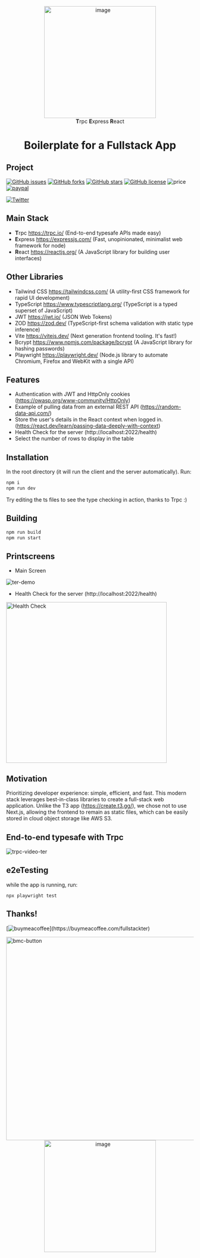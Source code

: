 <div align="center">
<img src="https://github.com/user-attachments/assets/cc3cc768-9ee4-4c9b-b108-4c0979acbee8" alt="image" width="300"/>
<br />
<strong>T</strong>rpc <strong>E</strong>xpress <strong>R</strong>eact

</div>

<h1 align="center"><strong>Boilerplate for a Fullstack App</strong></h1>

## Project

[![GitHub issues](https://img.shields.io/github/issues/alan345/naperg.svg)](https://github.com/alan345/ter/issues)
[![GitHub forks](https://img.shields.io/github/forks/alan345/naperg.svg)](https://github.com/alan345/ter/network)
[![GitHub stars](https://img.shields.io/github/stars/alan345/naperg.svg)](https://github.com/alan345/ter/stargazers)
[![GitHub license](https://img.shields.io/github/license/alan345/naperg.svg)](https://github.com/alan345/ter/blob/master/LICENSE)
![price](https://img.shields.io/badge/Price-Free-green.svg)
[![paypal](https://img.shields.io/badge/Donate-PayPal-green.svg)](https://www.paypal.com/cgi-bin/webscr?cmd=_s-xclick&hosted_button_id=CLPDWGN5UA4CU)

[![Twitter](https://img.shields.io/twitter/url/https/github.com/alan345/naperg.svg?style=social)](https://twitter.com/intent/tweet?text=Wow!:&url=https%3A%2F%2Fgithub.com%2Falan345%2Fter)

## Main Stack

- <strong>T</strong>rpc https://trpc.io/ (End-to-end typesafe APIs made easy)
- <strong>E</strong>xpress https://expressjs.com/ (Fast, unopinionated, minimalist web framework for node)
- <strong>R</strong>eact https://reactjs.org/ (A JavaScript library for building user interfaces)

## Other Libraries

- Tailwind CSS https://tailwindcss.com/ (A utility-first CSS framework for rapid UI development)
- TypeScript https://www.typescriptlang.org/ (TypeScript is a typed superset of JavaScript)
- JWT https://jwt.io/ (JSON Web Tokens)
- ZOD https://zod.dev/ (TypeScript-first schema validation with static type inference)
- Vite https://vitejs.dev/ (Next generation frontend tooling. It's fast!)
- Bcrypt https://www.npmjs.com/package/bcrypt (A JavaScript library for hashing passwords)
- Playwright https://playwright.dev/ (Node.js library to automate Chromium, Firefox and WebKit with a single API)

## Features

- Authentication with JWT and HttpOnly cookies (https://owasp.org/www-community/HttpOnly)
- Example of pulling data from an external REST API (https://random-data-api.com/)
- Store the user's details in the React context when logged in. (https://react.dev/learn/passing-data-deeply-with-context)
- Health Check for the server (http://localhost:2022/health)
- Select the number of rows to display in the table

## Installation

In the root directory (it will run the client and the server automatically). Run:

```bash
npm i
npm run dev
```

Try editing the ts files to see the type checking in action, thanks to Trpc :)

## Building

```bash
npm run build
npm run start
```

## Printscreens

- Main Screen

![ter-demo](https://github.com/user-attachments/assets/ca8a97d5-974e-4574-88d8-ef2c259bda11)

- Health Check for the server (http://localhost:2022/health)

<img width="431" alt="Health Check" src="https://github.com/user-attachments/assets/c6153606-5011-4717-911a-afdb63ecc4c0">

## Motivation

Prioritizing developer experience: simple, efficient, and fast. This modern stack leverages best-in-class libraries to create a full-stack web application. Unlike the T3 app (https://create.t3.gg/), we chose not to use Next.js, allowing the frontend to remain as static files, which can be easily stored in cloud object storage like AWS S3.

## End-to-end typesafe with Trpc

![trpc-video-ter](https://github.com/user-attachments/assets/7ee27bbb-5e56-484c-b046-fe0186b4321d)

## e2eTesting

while the app is running, run:

```
npx playwright test
```

## Thanks!

[![buymeacoffee]([https://img.shields.io/badge/Donate-PayPal-green.svg](https://github.com/user-attachments/assets/f384fb79-52ed-4c25-bbc1-ae640385f5e4))](https://buymeacoffee.com/fullstackter)

<a href="https://buymeacoffee.com/fullstackter">
<img width="545" alt="bmc-button" src="https://github.com/user-attachments/assets/f384fb79-52ed-4c25-bbc1-ae640385f5e4">
</a>

<div align="center">
  <img src="https://github.com/user-attachments/assets/c9ce1733-4002-44a9-9ab3-a3bc365b3648" alt="image" width="300"/>
</div>
